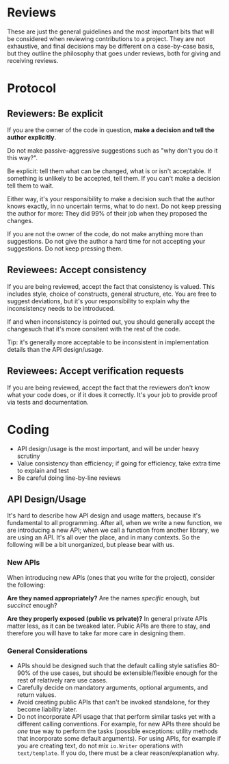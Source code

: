 # Reviews

These are just the general guidelines and the most important bits that will be
considered when reviewing contributions to a project. They are not exhaustive,
and final decisions may be different on a case-by-case basis, but they outline
the philosophy that goes under reviews, both for giving and receiving reviews.

# Protocol

## Reviewers: Be explicit

If you are the owner of the code in question,
**make a decision and tell the author explicitly**.

Do not make passive-aggressive suggestions such as "why don't you do it this way?".

Be explicit: tell them what can be changed, what is or isn't acceptable.
If something is unlikely to be accepted, tell them. If you can't make a decision
tell them to wait.

Either way, it's your responsibility to make a decision such
that the author knows exactly, in no uncertain terms, what to do next.
Do not keep pressing the author for more: They did 99% of their job when they
proposed the changes.

If you are not the owner of the code, do not make anything more than
suggestions. Do not give the author a hard time for not accepting your
suggestions. Do not keep pressing them.

## Reviewees: Accept consistency

If you are being reviewed, accept the fact that consistency is valued.
This includes style, choice of constructs, general structure, etc.
You are free to suggest deviations, but it's your responsibility to
explain why the inconsistency needs to be introduced.

If and when inconsistency is pointed out, you should generally accept
the changesuch that it's more consitent with the rest of the code.

Tip: it's generally more acceptable to be inconsistent in implementation
details than the API design/usage.

## Reviewees: Accept verification requests

If you are being reviewed, accept the fact that the reviewers don't
know what your code does, or if it does it correctly. It's your job
to provide proof via tests and documentation.

# Coding

* API design/usage is the most important, and will be under heavy scrutiny
* Value consistency than efficiency; if going for efficiency, take extra time to explain and test
* Be careful doing line-by-line reviews

## API Design/Usage

It's hard to describe how API design and usage matters, because it's fundamental
to all programming. After all, when we write a new function, we are introducing
a new API; when we call a function from another library, we are using an API.
It's all over the place, and in many contexts. So the following will be a bit
unorganized, but please bear with us.

### New APIs

When introducing new APIs (ones that you write for the project), consider the following:

**Are they named appropriately?** Are the names _specific_ enough, but _succinct_ enough?

**Are they properly exposed (public vs private)?** In general private APIs matter less,
as it can be tweaked later. Public APIs are there to stay, and therefore you will
have to take far more care in designing them.

### General Considerations

* APIs should be designed such that the default calling style satisfies 80-90% of the use cases, but should be extensible/flexible enough for the rest of relatively rare use cases.
* Carefully decide on mandatory arguments, optional arguments, and return values.
* Avoid creating public APIs that can't be invoked standalone, for they become liability later.
* Do not incorporate API usage that that perform similar tasks yet with a different calling conventions. For example, for new APIs there should be _one_ true way to perform the tasks (possible exceptions: utility methods that incorporate some default arguments). For using APIs, for example if you are creating text, do not mix `io.Writer` operations with `text/template`. If you do, there must be a clear reason/explanation why.

